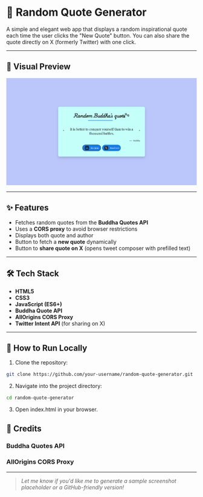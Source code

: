 # 🌟 Random Quote Generator

A simple and elegant web app that displays a random inspirational quote each time the user clicks the "New Quote" button. You can also share the quote directly on X (formerly Twitter) with one click.

---

## 📸 Visual Preview

![App Screenshot](./imgq/Screenshot%202025-05-02%20081831.png)


---

## ✨ Features

- Fetches random quotes from the **Buddha Quotes API**
- Uses a **CORS proxy** to avoid browser restrictions
- Displays both quote and author
- Button to fetch a **new quote** dynamically
- Button to **share quote on X** (opens tweet composer with prefilled text)

---

## 🛠 Tech Stack

- **HTML5**  
- **CSS3**  
- **JavaScript (ES6+)**
- **Buddha Quote API**
- **AllOrigins CORS Proxy**
- **Twitter Intent API** (for sharing on X)

---

## 🚀 How to Run Locally

1. Clone the repository:

```bash
git clone https://github.com/your-username/random-quote-generator.git 
```
2. Navigate into the project directory:
```bash 
cd random-quote-generator
```
3. Open index.html in your browser.

## 🙏 Credits
### Buddha Quotes API

### AllOrigins CORS Proxy


---

> _Let me know if you'd like me to generate a sample screenshot placeholder or a GitHub-friendly version!_
